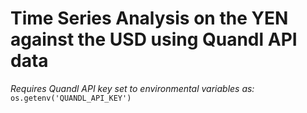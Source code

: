 # Time Series Analysis on the YEN against the USD using Quandl API data
_Requires Quandl API key set to environmental variables as:_ `os.getenv('QUANDL_API_KEY')`





